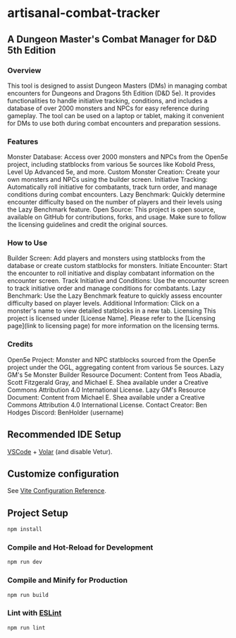 # artisanal-combat-tracker

## A Dungeon Master's Combat Manager for D&D 5th Edition

### Overview
This tool is designed to assist Dungeon Masters (DMs) in managing combat encounters for Dungeons and Dragons 5th Edition (D&D 5e). It provides functionalities to handle initiative tracking, conditions, and includes a database of over 2000 monsters and NPCs for easy reference during gameplay. The tool can be used on a laptop or tablet, making it convenient for DMs to use both during combat encounters and preparation sessions.

### Features
Monster Database: Access over 2000 monsters and NPCs from the Open5e project, including statblocks from various 5e sources like Kobold Press, Level Up Advanced 5e, and more.
Custom Monster Creation: Create your own monsters and NPCs using the builder screen.
Initiative Tracking: Automatically roll initiative for combatants, track turn order, and manage conditions during combat encounters.
Lazy Benchmark: Quickly determine encounter difficulty based on the number of players and their levels using the Lazy Benchmark feature.
Open Source: This project is open source, available on GitHub for contributions, forks, and usage. Make sure to follow the licensing guidelines and credit the original sources.
### How to Use
Builder Screen: Add players and monsters using statblocks from the database or create custom statblocks for monsters.
Initiate Encounter: Start the encounter to roll initiative and display combatant information on the encounter screen.
Track Initiative and Conditions: Use the encounter screen to track initiative order and manage conditions for combatants.
Lazy Benchmark: Use the Lazy Benchmark feature to quickly assess encounter difficulty based on player levels.
Additional Information: Click on a monster's name to view detailed statblocks in a new tab.
Licensing
This project is licensed under [License Name]. Please refer to the [Licensing page](link to licensing page) for more information on the licensing terms.

### Credits
Open5e Project: Monster and NPC statblocks sourced from the Open5e project under the OGL, aggregating content from various 5e sources.
Lazy GM's 5e Monster Builder Resource Document: Content from Teos Abadía, Scott Fitzgerald Gray, and Michael E. Shea available under a Creative Commons Attribution 4.0 International License.
Lazy GM's Resource Document: Content from Michael E. Shea available under a Creative Commons Attribution 4.0 International License.
Contact
Creator: Ben Hodges
Discord: BenHolder (username)

## Recommended IDE Setup

[VSCode](https://code.visualstudio.com/) + [Volar](https://marketplace.visualstudio.com/items?itemName=Vue.volar) (and disable Vetur).

## Customize configuration

See [Vite Configuration Reference](https://vitejs.dev/config/).

## Project Setup

```sh
npm install
```

### Compile and Hot-Reload for Development

```sh
npm run dev
```

### Compile and Minify for Production

```sh
npm run build
```

### Lint with [ESLint](https://eslint.org/)

```sh
npm run lint
```
